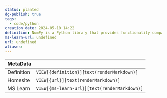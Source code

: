 ```yaml
---
status: planted
dg-publish: true
tags:
  - code/python
creation_date: 2024-05-10 14:22
definition: NumPy is a Python library that provides functionality comparable to mathematical tools such as MATLAB and R. While NumPy significantly simplifies the user experience, it also offers comprehensive mathematical functions.
ms-learn-url: undefined
url: undefined
aliases:
---
```


| MetaData   |                                              |
| ---------- | -------------------------------------------- |
| Definition | `VIEW[{definition}][text(renderMarkdown)]`   |
| Homesite   | `VIEW[{url}][text(renderMarkdown)]`          |
| MS Learn   | `VIEW[{ms-learn-url}][text(renderMarkdown)]` |
